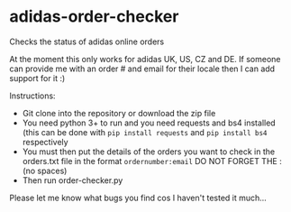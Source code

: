 # adidas-order-checker
Checks the status of adidas online orders

At the moment this only works for adidas UK, US, CZ and DE. If someone can provide me with an order # and email for their locale then I can add support for it :)

Instructions:
- Git clone into the repository or download the zip file
- You need python 3+ to run and you need requests and bs4 installed (this can be done with `pip install requests` and `pip install bs4` respectively
- You must then put the details of the orders you want to check in the orders.txt file in the format `ordernumber:email` DO NOT FORGET THE : (no spaces)
- Then run order-checker.py

Please let me know what bugs you find cos I haven't tested it much...
